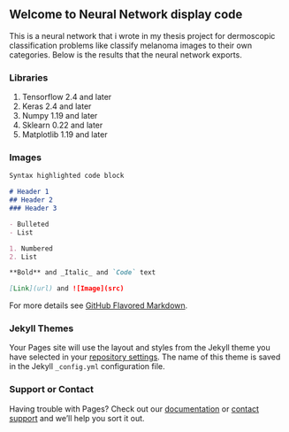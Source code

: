 ## Welcome to Neural Network display code

This is a neural network that i wrote in my thesis project for dermoscopic classification problems like classify melanoma images to their own categories.
Below is the results that the neural network exports.

### Libraries
1. Tensorflow 2.4 and later
2. Keras 2.4 and later
3. Numpy 1.19 and later
4. Sklearn 0.22 and later
5. Matplotlib 1.19 and later
### Images 



```markdown
Syntax highlighted code block

# Header 1
## Header 2
### Header 3

- Bulleted
- List

1. Numbered
2. List

**Bold** and _Italic_ and `Code` text

[Link](url) and ![Image](src)
```

For more details see [GitHub Flavored Markdown](https://guides.github.com/features/mastering-markdown/).

### Jekyll Themes

Your Pages site will use the layout and styles from the Jekyll theme you have selected in your [repository settings](https://github.com/p15avgo/Convolution-Neural-Network-code/settings/pages). The name of this theme is saved in the Jekyll `_config.yml` configuration file.

### Support or Contact

Having trouble with Pages? Check out our [documentation](https://docs.github.com/categories/github-pages-basics/) or [contact support](https://support.github.com/contact) and we’ll help you sort it out.

